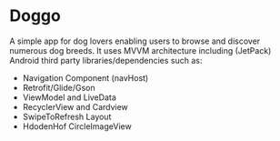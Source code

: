 # Doggo
A simple app for dog lovers enabling users to browse and discover numerous dog breeds. 
It uses MVVM architecture including (JetPack) Android third party libraries/dependencies such as: 

  - Navigation Component (navHost)
  - Retrofit/Glide/Gson
  - ViewModel and LiveData
  - RecyclerView and Cardview
  - SwipeToRefresh Layout
  - HdodenHof CircleImageView
